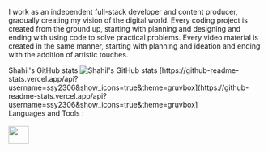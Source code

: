 I work as an independent full-stack developer and content producer, gradually creating my vision of the digital world. Every coding project is created from the ground up, starting with planning and designing and ending with using code to solve practical problems. Every video material is created in the same manner, starting with planning and ideation and ending with the addition of artistic touches.

<p align="left">
  Shahil's GitHub stats  <img src="https://github-readme-stats.vercel.app/api?username=ssy2306&show_icons=true&theme=gruvbox" alt="Shahil's GitHub stats">
[https://github-readme-stats.vercel.app/api?username=ssy2306&show_icons=true&theme=gruvbox](https://github-readme-stats.vercel.app/api?username=ssy2306&show_icons=true&theme=gruvbox] <br>
  Languages and Tools : <br><br>
  <img src="https://upload.wikimedia.org/wikipedia/commons/thumb/a/a7/React-icon.svg/2300px-React-icon.svg.png" height="35" width="40">
</p>
